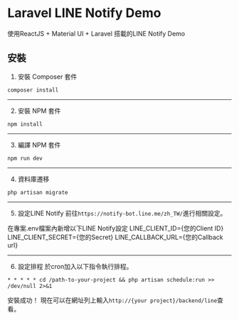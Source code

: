 # Laravel LINE Notify Demo
使用ReactJS + Material UI + Laravel 搭載的LINE Notify Demo

## 安裝

1. 安裝 Composer 套件
```
composer install
```

---

2. 安裝 NPM 套件
```
npm install
```

---

3. 編譯 NPM 套件
```
npm run dev
```

---

4. 資料庫遷移
```
php artisan migrate
```
---

5. 設定LINE Notify
前往``https://notify-bot.line.me/zh_TW/``進行相關設定。

在專案.env檔案內新增以下LINE Notify設定
LINE_CLIENT_ID={您的Client ID}
LINE_CLIENT_SECRET={您的Secret}
LINE_CALLBACK_URL={您的Callback url}

---

6. 設定排程
於cron加入以下指令執行排程。
```
* * * * * cd /path-to-your-project && php artisan schedule:run >> /dev/null 2>&1
```

安裝成功！
現在可以在網址列上輸入``http://{your project}/backend/line``查看。
